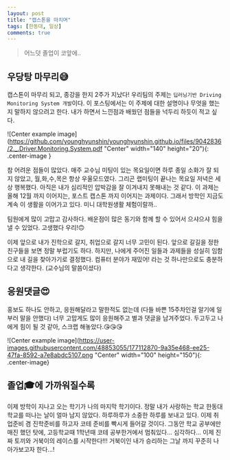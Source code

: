```yaml
---
layout: post
title: "캡스톤을 마치며"
tags: [한동대, 일상]
comments: true
---
```


> 어느덧 졸업이 코앞에.. 

## 우당탕 마무리😅

캡스톤이 마무리 되고, 종강을 한지 2주가 지났다! 우리팀의 주제는 `딥러닝기반 Driving Monitoring System 개발`이다. 이 포스팅에서는 이 주제에 대한 설명이나 무엇을 했는지 말하지 않으려고 한다. 내가 하면서 느낀점과 배웠던 점들을 넉두리 하듯이 적고 싶다. 

![Center example image](https://github.com/younghyunshin/younghyunshin.github.io/files/9042836/2._.Driver.Monitoring.System.pdf "Center" width="140" height="20"){: .center-image }

참 어려운 점들이 많았다. 매주 교수님 미팅이 있는 목요일이면 하루 종일 소화가 잘 되지 않았고, 월,화,수,목은 항상 우울모드였다. 그리곤 랩미팅이 끝나는 목요일 저녁은 세상 행복했다. 아직은 내가 심리적인 압박감을 잘 이겨내지 못해내는 것 같다. 이 과제는 올해 12월 까지 이어지는, 포스트 캡스톤 까지 이어지는 과제이다. 그래서 방학인 지금도 계속 이 생활을 이어가고 있다. 미니 대학원생활 체험이랄까..

팀원에게 많이 고맙고 감사하다. 배운점이 많은 동기와 함께 할 수 있어서 으샤으샤 힘을 낼 수 있었다. 고생했다 우리!🙃 

이제 앞으로 내가 진학으로 갈지, 취업으로 갈지 너무 고민이 된다. 앞으로 갈길을 정한 친구들을 보면 정말 부럽기도 하다. 하지만, 나에게 주어진 일들과 과제들을 성실히 임함으로 내 길을 찾아가기로 결정했다. 컴퓨터 분야가 재밌어! 라는 것 하나만으로도 충분하다고 생각한다. (교수님의 말씀이셨다) 

## 응원댓글😍
홍보도 하나도 안하고, 응원해달라고 말한적도 없는데 (다들 바쁜 15주차인걸 알기에 일부러 말을 안했다) 너무 고맙게도 많이 응원해주고 별과 댓글을 남겨주었다. 두고두고 나에게 힘이 될 것 같아, 스크랩 해놓았다.😘😘😘

![Center example image](https://user-images.githubusercontent.com/48853055/177112870-9a35e468-ee25-47fa-8592-a7e8abdc5107.png "Center" width="100" height="150"){: .center-image} 



## 졸업🎓에 가까워질수록
이제 방학이 지나고 오는 학기가 나의 마지막 학기이다. 정말 내가 사랑하는 학교 한동대학교를 떠나는 날이 얼마 남지 않았다. 하루하루가 소중한 하루를 보내고 있다. 이제 취업준비 겸 진학준비를 하고자 코테 준비를 빡시게 들어갈 것이다. 그동안 학교 공부에만 매진 했던 탓에, 고등학교때 1학년때 코테 공부한거에서 멈춰있다... 심각하다... 이제 진짜 토끼와 거북이의 레이스를 시작한다!!! 거북이인 내가 승리하는 그날 까지 꾸준히 나아가보고자 한다...! 


